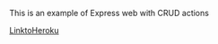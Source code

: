 This is an example of Express web with CRUD actions

[LinktoHeroku](https://preguntas-expressweb.herokuapp.com)